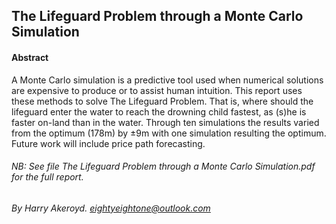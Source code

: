 ## The Lifeguard Problem through a Monte Carlo Simulation


#### Abstract
A Monte Carlo simulation is a predictive tool used when numerical solutions are expensive to produce or to assist human intuition. This report uses these methods to solve The Lifeguard Problem. That is, where should the lifeguard enter the water to reach the drowning child fastest, as (s)he is faster on-land than in the water. Through ten simulations the results varied from the optimum (178m) by ±9m with one simulation resulting the optimum. Future work will include price path forecasting.



###### *NB*: See file *The Lifeguard Problem through a Monte Carlo Simulation.pdf* for the full report.
###### By Harry Akeroyd. eightyeightone@outlook.com
